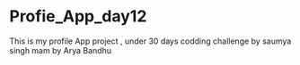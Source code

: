 # Profie_App_day12
This is my profile App project , under 30 days codding challenge by saumya singh mam
by Arya Bandhu

